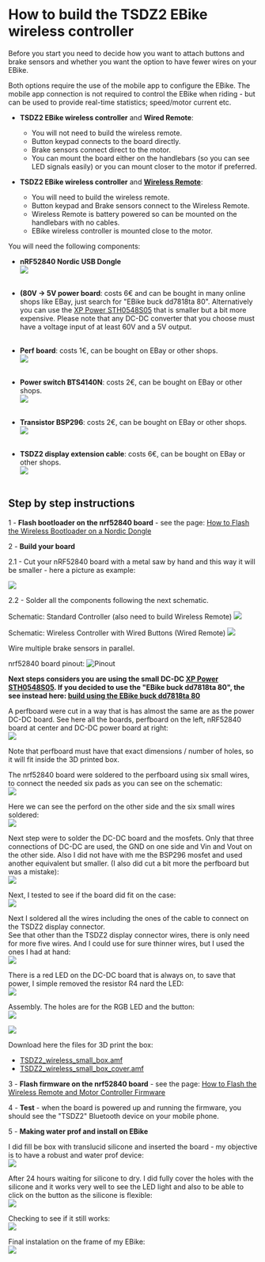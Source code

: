 # How to build the TSDZ2 EBike wireless controller

Before you start you need to decide how you want to attach buttons and brake sensors and whether you want the option to have fewer wires on your EBike.

Both options require the use of the mobile app to configure the EBike. The mobile app connection is not required to control the EBike when riding - but can be used to provide real-time statistics; speed/motor current etc.

* **TSDZ2 EBike wireless controller** and **Wired Remote**:
    * You will not need to build the wireless remote.
    * Button keypad connects to the board directly.
    * Brake sensors connect direct to the motor.
    * You can mount the board either on the handlebars (so you can see LED signals easily) or you can mount closer to the motor if preferred.

* **TSDZ2 EBike wireless controller** and **[Wireless Remote](remote/build_remotes)**:
    * You will need to build the wireless remote.
    * Button keypad and Brake sensors connect to the Wireless Remote.
    * Wireless Remote is battery powered so can be mounted on the handlebars with no cables.
    * EBike wireless controller is mounted close to the motor. 

You will need the following components:
* **nRF52840 Nordic USB Dongle**<br>
![](NRF52840.png)<br><br>
* **(80V -> 5V power board**: costs 6€ and can be bought in many online shops like EBay, just search for "EBike buck dd7818ta 80". Alternatively you can use the [XP Power STH0548S05](https://export.rsdelivers.com/product/xp-power/sth0548s05/xp-power-surface-mount-dc-dc-switching-regulator/1883365) that is smaller but a bit more expensive. Please note that any DC-DC converter that you choose must have a voltage input of at least 60V and a 5V output.<br><br>

* **Perf board**: costs 1€, can be bought on EBay or other shops.<br>
![](perfboard.jpg)<br><br>
* **Power switch BTS4140N**: costs 2€, can be bought on EBay or other shops.<br>
![](4140.png)<br><br>
* **Transistor BSP296**: costs 2€, can be bought on EBay or other shops.<br>
![](bsp296.png)<br><br>
* **TSDZ2 display extension cable**: costs 6€, can be bought on EBay or other shops.<br>
![](TSDZ2_cable.png)<br><br>

## Step by step instructions

1 - **Flash bootloader on the nrf52840 board** - see the page: [How to Flash the Wireless Bootloader on a Nordic Dongle](getting_started.md)

2 - **Build your board**

2.1 - Cut your nRF52840 board with a metal saw by hand and this way it will be smaller - here a picture as example:

![](nrf52_board_cut.png)

2.2 - Solder all the components following the next schematic.

Schematic: Standard Controller (also need to build Wireless Remote)
[![](TSDZ2_wireless-schematic.png)](TSDZ2_wireless-schematic.png)

Schematic: Wireless Controller with Wired Buttons (Wired Remote)
[![](TSDZ2_wired-schematic.png)](TSDZ2_wired-schematic.png)

Wire multiple brake sensors in parallel.

nrf52840 board pinout:
![Pinout](nordic_pinout.png)

**Next steps considers you are using the small DC-DC [XP Power STH0548S05](https://export.rsdelivers.com/product/xp-power/sth0548s05/xp-power-surface-mount-dc-dc-switching-regulator/1883365). If you decided to use the "EBike buck dd7818ta 80", the see instead here: [build using the EBike buck dd7818ta 80](ebike_wireless_controller_big.md)**

A perfboard were cut in a way that is has almost the same are as the power DC-DC board. See here all the boards, perfboard on the left, nRF52840 board at center and DC-DC power board at right:<br>
![](TSDZ2_wireless_board_small-01.jpg)

Note that perfboard must have that exact dimensions / number of holes, so it will fit inside the 3D printed box.<br>

The nrf52840 board were soldered to the perfboard using six small wires, to connect the needed six pads as you can see on the schematic:<br>
![](TSDZ2_wireless_board_small-02.jpg)

Here we can see the perford on the other side and the six small wires soldered:<br>
![](TSDZ2_wireless_board_small-03.jpg)

Next step were to solder the DC-DC board and the mosfets. Only that three connections of DC-DC are used, the GND on one side and Vin and Vout on the other side. Also I did not have with me the BSP296 mosfet and used another equivalent but smaller. (I also did cut a bit more the perfboard but was a mistake):<br>
![](TSDZ2_wireless_board_small-04.jpg)

Next, I tested to see if the board did fit on the case:<br>
![](TSDZ2_wireless_board_small-07.jpg)

Next I soldered all the wires including the ones of the cable to connect on the TSDZ2 display connector.<br>
See that other than the TSDZ2 display connector wires, there is only need for more five wires. And I could use for sure thinner wires, but I used the ones I had at hand:<br>
![](TSDZ2_wireless_board_small-05.jpg)

There is a red LED on the DC-DC board that is always on, to save that power, I simple removed the resistor R4 nard the LED:<br>
![](TSDZ2_wireless_board_small-06.jpg)

Assembly. The holes are for the RGB LED and the button:<br>
![](TSDZ2_wireless_board_small-08.jpg)

![](TSDZ2_wireless_board_small-09.jpg)

Download here the files for 3D print the box:
* [TSDZ2_wireless_small_box.amf](https://github.com/OpenSourceEBike/OpenSourceEBike.github.io/raw/main/TSDZ2_wireless_small_box.amf)
* [TSDZ2_wireless_small_box_cover.amf](https://github.com/OpenSourceEBike/OpenSourceEBike.github.io/raw/main/TSDZ2_wireless_small_box_cover.amf)

3 - **Flash firmware on the nrf52840 board** - see the page: [How to Flash the Wireless Remote and Motor Controller Firmware](firmware.md)

4 - **Test** - when the board is powered up and running the firmware, you should see the "TSDZ2" Bluetooth device on your mobile phone.

5 - **Making water prof and install on EBike**

I did fill be box with translucid silicone and inserted the board - my objective is to have a robust and water prof device:<br>
![](TSDZ2_wireless_board_small-10.jpg)

After 24 hours waiting for silicone to dry. I did fully cover the holes with the silicone and it works very well to see the LED light and also to be able to click on the button as the silicone is flexible:<br>
![](TSDZ2_wireless_board_small-11.jpg)

Checking to see if it still works:<br>
![](TSDZ2_wireless_board_small-12.jpg)

Final instalation on the frame of my EBike:<br>
![](TSDZ2_wireless_board_small-13.jpg)
